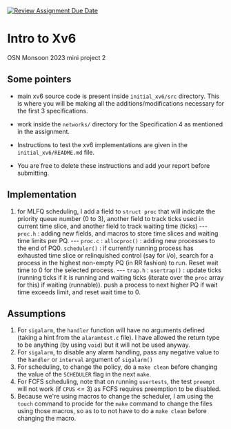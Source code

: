 [![Review Assignment Due Date](https://classroom.github.com/assets/deadline-readme-button-24ddc0f5d75046c5622901739e7c5dd533143b0c8e959d652212380cedb1ea36.svg)](https://classroom.github.com/a/DLipn7os)
# Intro to Xv6
OSN Monsoon 2023 mini project 2

## Some pointers
- main xv6 source code is present inside `initial_xv6/src` directory. This is where you will be making all the additions/modifications necessary for the first 3 specifications. 
- work inside the `networks/` directory for the Specification 4 as mentioned in the assignment.
- Instructions to test the xv6 implementations are given in the `initial_xv6/README.md` file. 

- You are free to delete these instructions and add your report before submitting. 

## Implementation
1. for MLFQ scheduling, I add a field to `struct proc` that will indicate the priority queue number (0 to 3), another field to track ticks used in current time slice, and another field to track waiting time (ticks)
--- `proc.h` : adding new fields, and macros to store time slices and waiting time limits per PQ.
--- `proc.c` : `allocproc()` : adding new processes to the end of PQ0.
                `scheduler()` : if currently running process has exhausted time slice or relinquished control (say for i/o), search for a process in the highest non-empty PQ (in RR fashion) to run. Reset wait time to 0 for the selected process.
--- `trap.h` : `usertrap()` : update ticks (running ticks if it is running and waiting ticks (iterate over the `proc` array for this) if waiting (runnable)). push a process to next higher PQ if wait time exceeds limit, and reset wait time to 0.



## Assumptions
1. For `sigalarm`, the `handler` function will have no arguments defined (taking a hint from the `alaramtest.c` file). I have allowed the return type to be anything (by using `void`) but it will not be used anyway.
2. For `sigalarm`, to disable any alarm handling, pass any negative value to the `handler` or `interval` argument of `sigalarm()`
3. For scheduling, to change the policy, do a `make clean` before changing the value of the `SCHEDULER` flag in the next `make`.
4. For FCFS scheduling, note that on running `usertests`, the test `preempt` will not work (if `CPUS` <= 3) as FCFS requires preemption to be disabled.
5. Because we're using macros to change the scheduler, I am using the `touch` command to procide for the `make` command to change the files using those macros, so as to to not have to do a `make clean` before changing the macro.